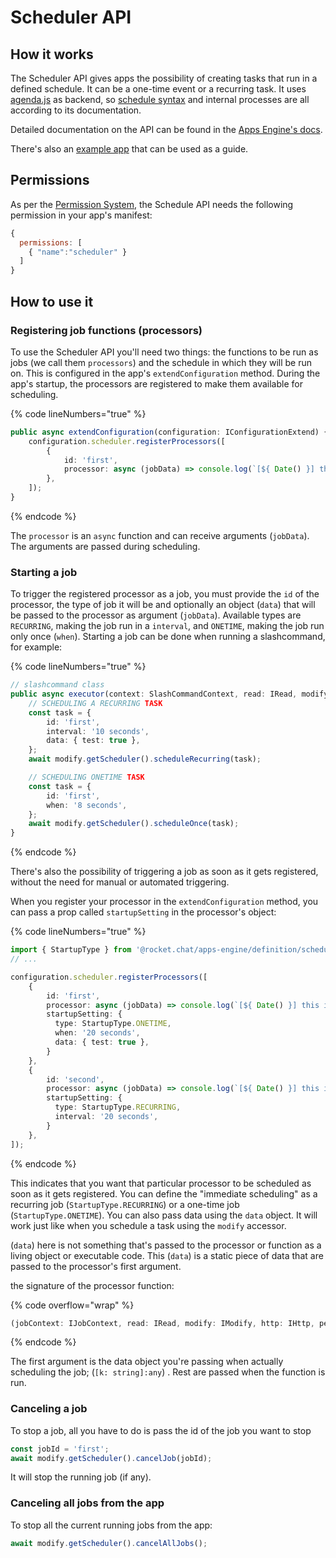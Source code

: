 # Scheduler API

## How it works

The Scheduler API gives apps the possibility of creating tasks that run in a defined schedule. It can be a one-time event or a recurring task. It uses [agenda.js](https://github.com/agenda/agenda) as backend, so [schedule syntax](https://github.com/agenda/human-interval) and internal processes are all according to its documentation.

Detailed documentation on the API can be found in the [Apps Engine's docs](https://rocketchat.github.io/Rocket.Chat.Apps-engine/modules/scheduler.html).

There's also an [example app](https://github.com/RocketChat/Apps.RocketChat.Tester/tree/scheduler) that can be used as a guide.

## Permissions

As per the [Permission System](https://developer.rocket.chat/apps-engine/getting-started/permission-system), the Schedule API needs the following permission in your app's manifest:

```javascript
{
  permissions: [
    { "name":"scheduler" }
  ]
}
```

## How to use it

### Registering job functions (processors)

To use the Scheduler API you'll need two things: the functions to be run as jobs (we call them `processors`) and the schedule in which they will be run on. This is configured in the app's `extendConfiguration` method. During the app's startup, the processors are registered to make them available for scheduling.

{% code lineNumbers="true" %}
```typescript
public async extendConfiguration(configuration: IConfigurationExtend) {
    configuration.scheduler.registerProcessors([
        {
            id: 'first',
            processor: async (jobData) => console.log(`[${ Date() }] this is a task`, jobData),
        },
    ]);
}
```
{% endcode %}

The `processor` is an `async` function and can receive arguments (`jobData`). The arguments are passed during scheduling.

### Starting a job

To trigger the registered processor as a job, you must provide the `id` of the processor, the type of job it will be and optionally an object (`data`) that will be passed to the processor as argument (`jobData`). Available types are `RECURRING`, making the job run in a `interval`, and `ONETIME`, making the job run only once (`when`). Starting a job can be done when running a slashcommand, for example:

{% code lineNumbers="true" %}
```typescript
// slashcommand class
public async executor(context: SlashCommandContext, read: IRead, modify: IModify): Promise<void> {
    // SCHEDULING A RECURRING TASK
    const task = {
        id: 'first',
        interval: '10 seconds',
        data: { test: true },
    };
    await modify.getScheduler().scheduleRecurring(task);

    // SCHEDULING ONETIME TASK
    const task = {
        id: 'first',
        when: '8 seconds',
    };
    await modify.getScheduler().scheduleOnce(task);
}
```
{% endcode %}

There's also the possibility of triggering a job as soon as it gets registered, without the need for manual or automated triggering.

When you register your processor in the `extendConfiguration` method, you can pass a prop called `startupSetting` in the processor's object:

{% code lineNumbers="true" %}
```typescript
import { StartupType } from '@rocket.chat/apps-engine/definition/scheduler';
// ...

configuration.scheduler.registerProcessors([
    {
        id: 'first',
        processor: async (jobData) => console.log(`[${ Date() }] this is a task`, jobData),
        startupSetting: {
          type: StartupType.ONETIME,
          when: '20 seconds',
          data: { test: true },
        }
    },
    {
        id: 'second',
        processor: async (jobData) => console.log(`[${ Date() }] this is a task`, jobData),
        startupSetting: {
          type: StartupType.RECURRING,
          interval: '20 seconds',
        }
    },
]);
```
{% endcode %}

This indicates that you want that particular processor to be scheduled as soon as it gets registered. You can define the "immediate scheduling" as a recurring job (`StartupType.RECURRING`) or a one-time job (`StartupType.ONETIME`). You can also pass data using the `data` object. It will work just like when you schedule a task using the `modify` accessor.

(`data`) here is not something that's passed to the processor or function as a living object or executable code. This (`data`) is a static piece of data that are passed to the processor's first argument.

the signature of the processor function:

{% code overflow="wrap" %}
```typescript
(jobContext: IJobContext, read: IRead, modify: IModify, http: IHttp, persis: IPersistence) => Promise<void>
```
{% endcode %}

The first argument is the data object you're passing when actually scheduling the job; (`[k: string]:any`) . Rest are passed when the function is run.

### Canceling a job

To stop a job, all you have to do is pass the id of the job you want to stop

```typescript
const jobId = 'first';
await modify.getScheduler().cancelJob(jobId);
```

It will stop the running job (if any).

### Canceling all jobs from the app

To stop all the current running jobs from the app:

```typescript
await modify.getScheduler().cancelAllJobs();
```
